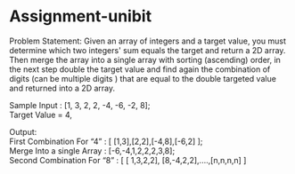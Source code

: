 # Assignment-unibit

Problem Statement: Given an array of integers and a target value, you must determine which two integers' sum equals the target and return a 2D array. 
Then merge the array into a single array with sorting (ascending) order, in the next step double the target value and find again the combination of
digits (can be multiple digits ) that are equal to the double targeted value and returned into a 2D array.

Sample Input : [1, 3, 2, 2, -4, -6, -2, 8];
<br/>
Target Value = 4,

Output:<br/>
First Combination For “4” : [ [1,3],[2,2],[-4,8],[-6,2] ];<br/>
Merge Into a single Array : [-6,-4,1,2,2,2,3,8];<br/>
Second Combination For “8” : [ [ 1,3,2,2], [8,-4,2,2],....,[n,n,n,n] ]<br/>
